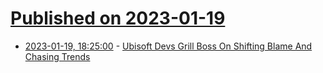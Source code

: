# [Published on 2023-01-19](index.md)

* [2023-01-19, 18:25:00](https://games.slashdot.org/story/23/01/19/1826216/ubisoft-devs-grill-boss-on-shifting-blame-and-chasing-trends?utm_source=rss1.0mainlinkanon&utm_medium=feed) - [Ubisoft Devs Grill Boss On Shifting Blame And Chasing Trends](https://games.slashdot.org/story/23/01/19/1826216/ubisoft-devs-grill-boss-on-shifting-blame-and-chasing-trends?utm_source=rss1.0mainlinkanon&utm_medium=feed)
